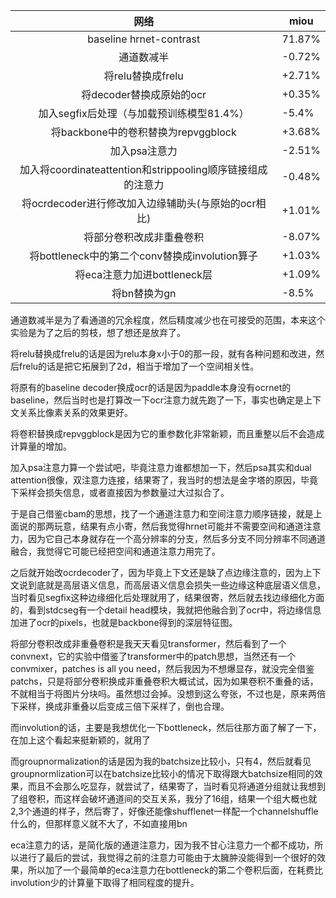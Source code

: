 |                            网络                             | miou   |
| :---------------------------------------------------------: | ------ |
|                   baseline hrnet-contrast                   | 71.87% |
|                         通道数减半                          | -0.72% |
|                      将relu替换成frelu                      | +2.71% |
|                  将decoder替换成原始的ocr                   | +0.35% |
|          加入segfix后处理（与加载预训练模型81.4%）          | -5.4%  |
|             将backbone中的卷积替换为repvggblock             | +3.68% |
|                        加入psa注意力                        | -2.51% |
| 加入将coordinateattention和strippooling顺序链接组成的注意力 | -0.48% |
|     将ocrdecoder进行修改加入边缘辅助头(与原始的ocr相比)     | +1.01% |
|                  将部分卷积改成非重叠卷积                   | -8.07% |
|       将bottleneck中的第二个conv替换成involution算子        | +1.03% |
|                 将eca注意力加进bottleneck层                 | +1.09% |
|                        将bn替换为gn                         | -8.5%  |

通道数减半是为了看通道的冗余程度，然后精度减少也在可接受的范围，本来这个实验是为了之后的剪枝，想了想还是放弃了。

将relu替换成frelu的话是因为relu本身x小于0的那一段，就有各种问题和改进，然后frelu的话是把它拓展到了2d，相当于增加了一个空间相关性。

将原有的baseline decoder换成ocr的话是因为paddle本身没有ocrnet的baseline，然后当时也是打算改一下ocr注意力就先跑了一下，事实也确定是上下文关系比像素关系的效果更好。

将卷积替换成repvggblock是因为它的重参数化非常新颖，而且重整以后不会造成计算量的增加。

加入psa注意力算一个尝试吧，毕竟注意力谁都想加一下，然后psa其实和dual attention很像，双注意力连接，结果寄了，我当时的想法是金字塔的原因，毕竟下采样会损失信息，或者直接因为参数量过大过拟合了。

于是自己借鉴cbam的思想，找了一个通道注意力和空间注意力顺序链接，就是上面说的那两玩意，结果有点小寄，然后我觉得hrnet可能并不需要空间和通道注意力，因为它自己本身就存在一个高分辨率的分支，然后多分支不同分辨率不同通道融合，我觉得它可能已经把空间和通道注意力用完了。

之后就开始改ocrdecoder了，因为毕竟上下文还是缺了点边缘注意的，因为上下文说到底就是高层语义信息，而高层语义信息会损失一些边缘这种底层语义信息，当时看见segfix这种边缘细化后处理就用了，结果很寄，然后就去找边缘细化方面的，看到stdcseg有一个detail head模块，我就把他融合到了ocr中，将边缘信息加进了ocr的pixels，也就是backbone得到的深层特征图。

将部分卷积改成非重叠卷积是我天天看见transformer，然后看到了一个convnext，它的实验中借鉴了transformer中的patch思想，当然还有一个convmixer，patches is all you need，然后我因为不想爆显存，就没完全借鉴patchs，只是将部分卷积换成非重叠卷积大概试试，因为如果卷积不重叠的话，不就相当于将图片分块吗。虽然想过会掉。没想到这么夸张，不过也是，原来两倍下采样，换成非重叠以后变成三倍下采样了，倒也合理。

而involution的话，主要是我想优化一下bottleneck，然后往那方面了解了一下，在加上这个看起来挺新颖的，就用了

而groupnormalization的话是因为我的batchsize比较小，只有4，然后就看见groupnormlization可以在batchsize比较小的情况下取得跟大batchsize相同的效果，而且不会那么吃显存，就尝试了，结果寄了，当时看见将通道分组就让我想到了组卷积，而这样会破坏通道间的交互关系，我分了16组，结果一个组大概也就2,3个通道的样子，然后寄了，好像还能像shufflenet一样配一个channelshuffle什么的，但那样意义就不大了，不如直接用bn

eca注意力的话，是简化版的通道注意力，因为我不甘心注意力一个都不成功，所以进行了最后的尝试，我觉得之前的注意力可能由于太臃肿没能得到一个很好的效果，所以加了一个最简单的eca注意力在bottleneck的第二个卷积后面，在耗费比involution少的计算量下取得了相同程度的提升。
